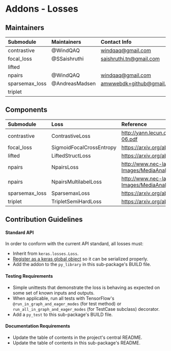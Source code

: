 # Addons - Losses

## Maintainers
| Submodule  |  Maintainers  | Contact Info   |
|:---------- |:----------- |:------------- |
| contrastive |  @WindQAQ | windqaq@gmail.com |
| focal_loss | @SSaishruthi  | saishruthi.tn@gmail.com |
| lifted |  |  |
| npairs | @WindQAQ | windqaq@gmail.com |
| sparsemax_loss | @AndreasMadsen | amwwebdk+github@gmail.com |
| triplet |   |  |

## Components
| Submodule | Loss  | Reference               |
|:----------------------- |:---------------------|:--------------------------|
| contrastive | ContrastiveLoss | http://yann.lecun.com/exdb/publis/pdf/hadsell-chopra-lecun-06.pdf |
| focal_loss | SigmoidFocalCrossEntropy | https://arxiv.org/abs/1708.02002  |
| lifted | LiftedStructLoss | https://arxiv.org/abs/1511.06452       |
| npairs | NpairsLoss | http://www.nec-labs.com/uploads/images/Department-Images/MediaAnalytics/papers/nips16_npairmetriclearning.pdf |
| npairs | NpairsMultilabelLoss | http://www.nec-labs.com/uploads/images/Department-Images/MediaAnalytics/papers/nips16_npairmetriclearning.pdf |
| sparsemax_loss | SparsemaxLoss |  https://arxiv.org/abs/1602.02068 |
| triplet | TripletSemiHardLoss | https://arxiv.org/abs/1503.03832       |


## Contribution Guidelines
#### Standard API
In order to conform with the current API standard, all losses
must:
 * Inherit from `keras.losses.Loss`.
 * [Register as a keras global object](https://github.com/tensorflow/addons/blob/master/tensorflow_addons/utils/keras_utils.py)
  so it can be serialized properly.
 * Add the addon to the `py_library` in this sub-package's BUILD file.

#### Testing Requirements
 * Simple unittests that demonstrate the loss is behaving as expected on
 some set of known inputs and outputs.
 * When applicable, run all tests with TensorFlow's
   `@run_in_graph_and_eager_modes` (for test method)
   or `run_all_in_graph_and_eager_modes` (for TestCase subclass)
   decorator.
 * Add a `py_test` to this sub-package's BUILD file.

#### Documentation Requirements
 * Update the table of contents in the project's central README.
 * Update the table of contents in this sub-package's README.
